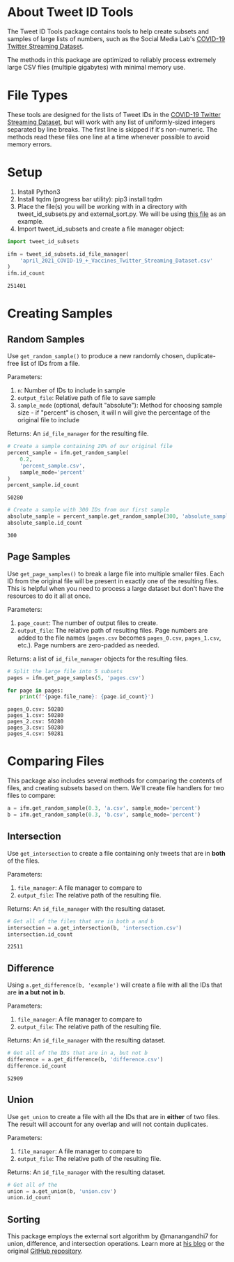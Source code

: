 # About Tweet ID Tools

The Tweet ID Tools package contains tools to help create subsets and samples of large lists of numbers, such as the Social Media Lab's [COVID-19 Twitter Streaming Dataset](https://stream.covid19misinfo.org/tweet_ids).

The methods in this package are optimized to reliably process extremely large CSV files (multiple gigabytes) with minimal memory use.

# File Types

These tools are designed for the lists of Tweet IDs in the [COVID-19 Twitter Streaming Dataset](https://stream.covid19misinfo.org/tweet_ids), but will work with any list of uniformly-sized integers separated by line breaks. The first line is skipped if it's non-numeric. The methods read these files one line at a time whenever possible to avoid memory errors. 

# Setup

1. Install Python3
2. Install tqdm (progress bar utility): pip3 install tqdm
3. Place the file(s) you will be working with in a directory with tweet_id_subsets.py and external_sort.py. We will be using [this file](https://doi.org/10.6084/m9.figshare.16897018) as an example.
4. Import tweet_id_subsets and create a file manager object:


```python
import tweet_id_subsets

ifm = tweet_id_subsets.id_file_manager(
    'april_2021_COVID-19_+_Vaccines_Twitter_Streaming_Dataset.csv'
)
ifm.id_count
```




    251401



# Creating Samples
## Random Samples
Use <code>get_random_sample()</code> to produce a new randomly chosen, duplicate-free list of IDs from a file.

Parameters: 
1. <code>n</code>: Number of IDs to include in sample
2. <code>output_file</code>: Relative path of file to save sample
3. <code>sample_mode</code> (optional, default "absolute"): Method for choosing sample size - if "percent" is chosen, it will n will give the percentage of the original file to include

Returns: An <code>id_file_manager</code> for the resulting file.


```python
# Create a sample containing 20% of our original file
percent_sample = ifm.get_random_sample(
    0.2,
    'percent_sample.csv', 
    sample_mode='percent'
)
percent_sample.id_count
```




    50280




```python
# Create a sample with 300 IDs from our first sample
absolute_sample = percent_sample.get_random_sample(300, 'absolute_sample.csv')
absolute_sample.id_count
```




    300





## Page Samples
Use <code>get_page_samples()</code> to break a large file into multiple smaller files. Each ID from the original file will be present in exactly one of the resulting files. This is helpful when you need to process a large dataset but don't have the resources to do it all at once.

Parameters:
1. <code>page_count</code>: The number of output files to create.
2. <code>output_file</code>: The relative path of resulting files. Page numbers are added to the file names (<code>pages.csv</code> becomes <code>pages_0.csv</code>, <code>pages_1.csv</code>, etc.). Page numbers are zero-padded as needed.

Returns: a list of <code>id_file_manager</code> objects for the resulting files.


```python
# Split the large file into 5 subsets
pages = ifm.get_page_samples(5, 'pages.csv')

for page in pages:
    print(f'{page.file_name}: {page.id_count}')
```

    pages_0.csv: 50280
    pages_1.csv: 50280
    pages_2.csv: 50280
    pages_3.csv: 50280
    pages_4.csv: 50281


# Comparing Files
This package also includes several methods for comparing the contents of files, and creating subsets based on them. We'll create file handlers for two files to compare:


```python
a = ifm.get_random_sample(0.3, 'a.csv', sample_mode='percent')
b = ifm.get_random_sample(0.3, 'b.csv', sample_mode='percent')
```

## Intersection
Use <code>get_intersection</code> to create a file containing only tweets that are in **both** of the files.

Parameters:
1. <code>file_manager</code>: A file manager to compare to
2. <code>output_file</code>: The relative path of the resulting file.

Returns: An <code>id_file_manager</code> with the resulting dataset.


```python
# Get all of the files that are in both a and b
intersection = a.get_intersection(b, 'intersection.csv')
intersection.id_count
```




    22511



## Difference
Using <code>a.get_difference(b, 'example')</code> will create a file with all the IDs that are **in a but not in b**.

Parameters:
1. <code>file_manager</code>: A file manager to compare to
2. <code>output_file</code>: The relative path of the resulting file.

Returns: An <code>id_file_manager</code> with the resulting dataset.


```python
# Get all of the IDs that are in a, but not b
difference = a.get_difference(b, 'difference.csv')
difference.id_count
```




    52909



## Union
Use <code>get_union</code> to create a file with all the IDs that are in **either** of two files. The result will account for any overlap and will not contain duplicates.

Parameters:
1. <code>file_manager</code>: A file manager to compare to
2. <code>output_file</code>: The relative path of the resulting file.

Returns: An <code>id_file_manager</code> with the resulting dataset.


```python
# Get all of the 
union = a.get_union(b, 'union.csv')
union.id_count
```


## Sorting
This package employs the external sort algorithm by @manangandhi7 for union, difference, and intersection operations. Learn more at [his blog](https://minimalcodes.wordpress.com/2016/05/29/sorting-large-number-of-elements-external-sort-in-cpp/) or the original [GitHub repository](https://github.com/manangandhi7/External-sort).
